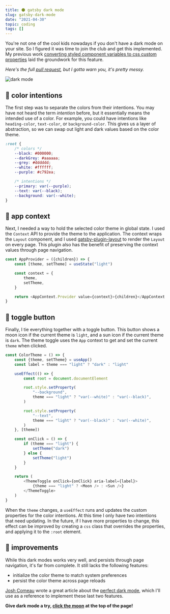 ```yaml
---
title: 🌑 gatsby dark mode
slug: gatsby-dark-mode
date: "2021-04-30"
topic: coding
tags: []
---
```


You're not one of the cool kids nowadays if you don't have a dark mode on your site. So I figured it was time to join the club and get this implemented. My previous work [converting styled component variables to css custom properties][sc-to-cv] laid the groundwork for this feature.

_Here's the full [pull request][pull-request], but I gotta warn you, it's pretty messy._

![dark mode][dark-mode]

## 🎨 color intentions

The first step was to separate the colors from their intentions. You may have not heard the term _intention_ before, but it essentially means the intended use of a color. For example, you could have intentions like `heading-color`, `text-color`, or `background-color`. This gives us a layer of abstraction, so we can swap out light and dark values based on the color theme.

```css
:root {
    /* colors */
    --black: #000000;
    --darkGrey: #aaaaaa;
    --grey: #dddddd;
    --white: #ffffff;
    --purple: #c792ea;

    /* intentions */
    --primary: var(--purple);
    --text: var(--black);
    --background: var(--white);
}
```

## 🎣 app context

Next, I needed a way to hold the selected color theme in global state. I used the `Context` API to provide the theme to the application. The context wraps the `Layout` component, and I used [gatsby-plugin-layout][gatsby-plugin-layout] to render the `Layout` on every page. This plugin also has the benefit of preserving the context values through page navigation.

```javascript
const AppProvider = ({children}) => {
    const [theme, setTheme] = useState("light")

    const context = {
        theme,
        setTheme,
    }

    return <AppContext.Provider value={context}>{children}</AppContext.Provider>
}
```

## 🔆 toggle button

Finally, I tie everything together with a toggle button. This button shows a moon icon if the current theme is `light`, and a sun icon if the current theme is `dark`. The theme toggle uses the `App` context to get and set the current `theme` when clicked.

```javascript
const ColorTheme = () => {
    const {theme, setTheme} = useApp()
    const label = theme === "light" ? "dark" : "light"

    useEffect(() => {
        const root = document.documentElement

        root.style.setProperty(
            "--background",
            theme === "light" ? "var(--white)" : "var(--black)",
        )

        root.style.setProperty(
            "--text",
            theme === "light" ? "var(--black)" : "var(--white)",
        )
    }, [theme])

    const onClick = () => {
        if (theme === "light") {
            setTheme("dark")
        } else {
            setTheme("light")
        }
    }

    return (
        <ThemeToggle onClick={onClick} aria-label={label}>
            {theme === "light" ? <Moon /> : <Sun />}
        </ThemeToggle>
    )
}
```

When the `theme` changes, a `useEffect` runs and updates the custom properties for the color intentions. At this time I only have two intentions that need updating. In the future, if I have more properties to change, this effect can be improved by creating a `css` class that overrides the properties, and applying it to the `:root` element.

## 🌟 improvements

While this dark modes works very well, and persists through page navigation, it's far from complete. It still lacks the following features:

-   initialize the color theme to match system preferences
-   persist the color theme across page reloads

[Josh Comeau][josh-comeau] wrote a great article about the [perfect dark mode][perfect-dark-mode], which I'll use as a reference to implement these last two features.

**Give dark mode a try, [click the moon][moon] at the top of the page!**

[sc-to-cv]: https://bradgarropy.com/blog/from-styled-components-to-css-variables
[josh-comeau]: https://twitter.com/joshwcomeau
[perfect-dark-mode]: https://www.joshwcomeau.com/react/dark-mode
[pull-request]: https://github.com/bradgarropy/bradgarropy.com/pull/205/files
[gatsby-plugin-layout]: https://github.com/gatsbyjs/gatsby/tree/master/packages/gatsby-plugin-layout
[moon]: #
[dark-mode]: https://res.cloudinary.com/bradgarropy/image/upload/f_auto,q_auto/bradgarropy.com/posts/dark-mode.png
